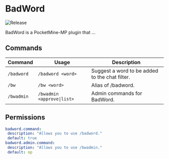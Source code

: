 # BadWord
![Release](https://img.shields.io/badge/release-v1.0-blue.svg)

BadWord is a PocketMine-MP plugin that
...

## Commands
| Command | Usage | Description | 
| ------- | ----- | ----------- |
| `/badword` | `/badword <word>` | Suggest a word to be added to the chat filter. |
| `/bw` | `/bw <word>` | Alias of /badword. |
| `/bwadmin` | `/bwadmin <approve\|list>` | Admin commands for BadWord. |

## Permissions
```yaml
badword.command:
 description: "Allows you to use /badword."
 default: true
badword.admin.command:
 description: "Allows you to use /bwadmin."
 default: op
```
